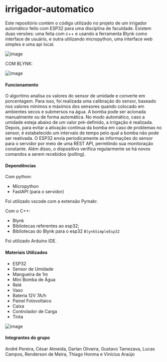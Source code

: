 # irrigador-automatico

Este repositório contém o código utilizado no projeto de um irrigador automático feito com ESP32 para uma disciplina de faculdade.
Existem duas versões: uma feita com c++ e usando a ferramenta Blynk como interface de usuário, e outra utilizando micropython, uma interface web simples e uma api local.

![image](https://github.com/RenderV/irrigador-automatico/assets/92237089/b954ffcc-515b-4da8-b93a-3ec61b1dfcf0)

COM BLYNK:

![image](https://github.com/RenderV/irrigador-automatico/assets/92237089/f7a15d54-7dd1-4677-abdb-64f0e860fcc2)

#### Funcionamento

O algoritmo analisa os valores do sensor de umidade e converte em porcentagem. Para isso, foi realizada uma calibração do sensor, baseado nos valores mínimos e máximos dos sensores quando colocado em ambientes secos e submersos na água. 
A bomba pode ser acionada manualmente ou de forma automática. No modo automático, caso a umidade esteja abaixo de um valor pré-definido, a irrigação é realizada. Depois, para evitar a ativação contínua da bomba em caso de problemas no sensor, é estabelecido um intervalo de tempo pelo qual a bomba não pode ser reativada. O ESP32 envia periodicamente as informações do sensor para o servidor por meio de uma REST API, permitindo sua monitoração constante. Além disso, o dispositivo verifica regularmente se há novos comandos a serem recebidos (polling).

#### Dependências

Com python:
- Micropython
- FastAPI (para o servidor)

Foi utilizado vscode com a extensão Pymakr.

Com o C++:
- Blynk
- Bibliotecas referentes ao esp32;
- Bibliotecas do Blynk para o esp32 `BlynkSimpleEsp32`

Foi utilizado Arduíno IDE.

#### Materiais Utilizados

- ESP32
- Sensor de Umidade
- Mangueira de 1m
- Mini Bomba de Água
- Relé
- Vaso
- Bateria 12V 7A/h
- Painel Fotovoltaico
- Caixa
- Controlador de Carga
- Tinta

![image](https://github.com/RenderV/irrigador-automatico/assets/92237089/6ca4d3df-66a2-473d-9532-3ad7eb847f25)


#### Integrantes do grupo

André Pereira, César Almeida, Darlan Oliveira, Gustavo Tamezava, Lucas Campos, Renderson de Meira, Thiago Honma e Vinícius Araújo
